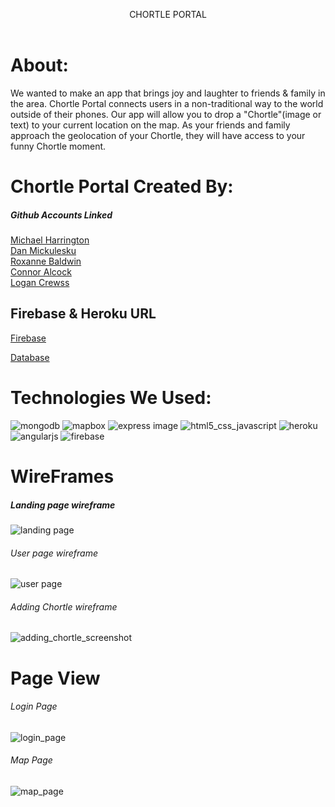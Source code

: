
<p align="center">  
  CHORTLE PORTAL 
  <br><br> 
</p>

# About: 
We wanted to make an app that brings joy and laughter to friends & family in the area. Chortle Portal connects users in a non-traditional way to the world outside of their phones.
Our app will allow you to drop a "Chortle"(image or text) to your current location on the map. As your friends and family approach the geolocation of your Chortle, they will have access to your funny Chortle moment.

# Chortle Portal Created By: 
##### Github Accounts Linked
[Michael Harrington](https://github.com/mike85h)<br>
[Dan Mickulesku](https://github.com/DMickulesku)<br>
[Roxanne Baldwin](https://github.com/RoxMBaldwin)<br>
[Connor Alcock](https://github.com/connoralcock87)<br>
[Logan Crewss](https://github.com/lcrewss)

## Firebase & Heroku URL
[Firebase](https://chortle-portal.firebaseapp.com/main.html) 

[Database](https://salty-mountain-21631.herokuapp.com/)


# Technologies We Used: 
![mongodb](https://user-images.githubusercontent.com/26422332/30713608-0e77e44a-9ecd-11e7-9935-64fcdc70a049.png)
![mapbox](https://user-images.githubusercontent.com/26422332/30713609-0e787c34-9ecd-11e7-9d17-1688acbb42a2.png)
![express image](https://user-images.githubusercontent.com/26422332/30753021-4f5a3194-9f7b-11e7-902c-5cf1bbe74444.jpg)
![html5_css_javascript](https://user-images.githubusercontent.com/26422332/30752961-29034fd0-9f7b-11e7-83dd-6396bd28f23b.png)
![heroku](https://user-images.githubusercontent.com/26422332/30713611-0e7eecae-9ecd-11e7-86fd-4ec64d6fd88a.png)
![angularjs](https://user-images.githubusercontent.com/26422332/30713612-0e803c30-9ecd-11e7-9b27-f94a905ea09c.jpg)
![firebase](https://user-images.githubusercontent.com/26422332/30713614-0e8f5274-9ecd-11e7-87fc-78f998bd5411.png)



# WireFrames

##### Landing page wireframe
![landing page](https://user-images.githubusercontent.com/26422332/30708638-d185fb54-9ebc-11e7-872a-ab4c76642ec1.png)

###### User page wireframe
![user page](https://user-images.githubusercontent.com/26422332/30708639-d5f383be-9ebc-11e7-9dee-b82cf6007769.png)

###### Adding Chortle wireframe
![adding_chortle_screenshot](https://user-images.githubusercontent.com/26422332/30708420-1c5e67d4-9ebc-11e7-89b3-2a3a910611c7.png)


# Page View

###### Login Page
![login_page](https://user-images.githubusercontent.com/26422332/30709274-e7be7dea-9ebe-11e7-9676-c57fdad1e33d.png)

###### Map Page
![map_page](https://user-images.githubusercontent.com/26422332/30709273-e7bc70cc-9ebe-11e7-8d7c-2262b2cc22e0.png)
